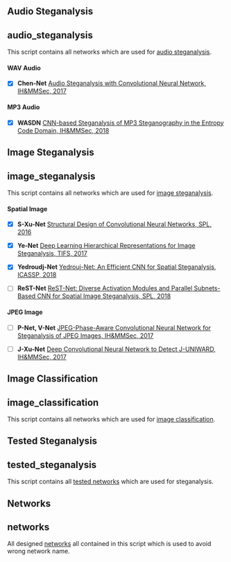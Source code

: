 ## Audio Steganalysis
## audio_steganalysis
This script contains all networks which are used for [audio steganalysis](https://github.com/Charleswyt/tf_audio_steganalysis/blob/master/src/networks/audio_steganalysis.py).

  #### WAV Audio
  
* [x] **Chen-Net** [Audio Steganalysis with Convolutional Neural Network, IH&MMSec, 2017](https://dl.acm.org/citation.cfm?id=3083234)

#### MP3 Audio

* [x] **WASDN** [CNN-based Steganalysis of MP3 Steganography in the Entropy Code Domain, IH&MMSec, 2018](https://dl.acm.org/citation.cfm?id=3206011)

## Image Steganalysis
## image_steganalysis
This script contains all networks which are used for [image steganalysis](https://github.com/Charleswyt/tf_audio_steganalysis/blob/master/src/networks/image_steganalysis.py).

#### Spatial Image

* [x] **S-Xu-Net** [Structural Design of Convolutional Neural Networks, SPL, 2016](https://ieeexplore.ieee.org/document/7444146)

* [x] **Ye-Net** [Deep Learning Hierarchical Representations for Image Steganalysis, TIFS, 2017](https://ieeexplore.ieee.org/document/7937836)

* [x] **Yedroudj-Net** [Yedrouj-Net: An Efficient CNN for Spatial Steganalysis, ICASSP, 2018](https://ieeexplore.ieee.org/document/8461438)

* [ ] **ReST-Net** [ReST-Net: Diverse Activation Modules and Parallel Subnets-Based CNN for Spatial Image Steganalysis, SPL, 2018](https://ieeexplore.ieee.org/document/8322175)

#### JPEG Image

* [ ] **P-Net, V-Net** [JPEG-Phase-Aware Convolutional Neural Network for Steganalysis of JPEG Images, IH&MMSec, 2017](https://dl.acm.org/citation.cfm?id=3083248)

* [ ] **J-Xu-Net** [Deep Convolutional Neural Network to Detect J-UNIWARD, IH&MMSec, 2017](https://dl.acm.org/citation.cfm?id=3083236)

## Image Classification
## image_classification
This script contains all networks which are used for [image classification](https://github.com/Charleswyt/tf_audio_steganalysis/blob/master/src/networks/image_classification.py).

## Tested Steganalysis
## tested_steganalysis
This script contains all [tested networks](https://github.com/Charleswyt/tf_audio_steganalysis/blob/master/src/networks/tested_steganalysis.py) which are used for steganalysis.

## Networks
## networks
All designed [networks](https://github.com/Charleswyt/tf_audio_steganalysis/blob/master/src/networks/networks.py) all contained in this script which is used to avoid wrong network name.